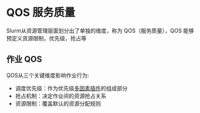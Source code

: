 # QOS 服务质量

Slurm从资源管理层面划分出了单独的维度，称为 QOS（服务质量），QOS 能够预定义资源限制，优先级，抢占等



## 作业 QOS

QOS从三个关键维度影响作业行为:
- 调度优先级：作为优先级<a href="priority.md#multifactor-plugin">多因素插件</a>的组成部分
- 抢占机制：决定作业间的资源抢占关系
- 资源限制：覆盖默认的资源分配规则
